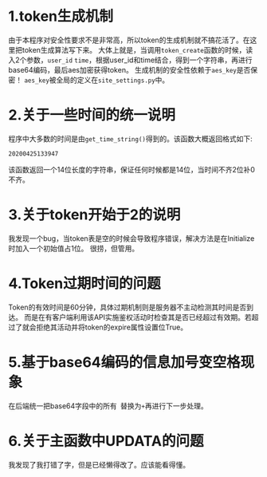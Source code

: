 # 1.token生成机制
由于本程序对安全性要求不是非常高，所以token的生成机制就不搞花活了。在这里把token生成算法写下来。
大体上就是，当调用`token_create`函数的时候，读入2个参数，`user_id` `time`，根据user_id和time结合，得到一个字符串，再进行base64编码，最后aes加密获得token。
生成机制的安全性依赖于`aes_key`是否保密！
`aes_key`被全局的定义在`site_settings.py`中。

# 2.关于一些时间的统一说明
程序中大多数的时间是由`get_time_string()`得到的。该函数大概返回格式如下:
```
20200425133947
```
该函数返回一个14位长度的字符串，保证任何时候都是14位，当时间不齐2位补0不齐。

# 3.关于token开始于2的说明
我发现一个bug，当token表是空的时候会导致程序错误，解决方法是在Initialize时加入一个初始值占1位。
很捞，但管用。

# 4.Token过期时间的问题
Token的有效时间是60分钟，具体过期机制则是服务器不主动检测其时间是否到达。
而是在有客户端利用该API实施鉴权活动时检查其是否已经超过有效期。若超过了就会拒绝其活动并将token的expire属性设置位True。

# 5.基于base64编码的信息加号变空格现象
在后端统一把base64字段中的所有` `替换为`+`再进行下一步处理。

# 6.关于主函数中UPDATA的问题
我发现了我打错了字，但是已经懒得改了。应该能看得懂。